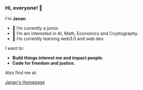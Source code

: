 ### Hi, everyone! 👋

I'm **Janan**.

- 🔭 I’m currently a junior.
- 🌱 I’m am interested in AI, Math, Economics and Cryptography.
- 👯 I’m currently learning web3.0 and web dev.

I want to:
* **Build things interest me and impact people.**
* **Code for freedom and justice.**

Also find me at:

[Janan's Homepage](https://jananzzzz.github.io)

<!--
test github-flavored markdown
-->



